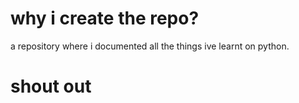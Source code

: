 # why i create the repo?
a repository where i documented all the things ive learnt on python.  

# shout out

